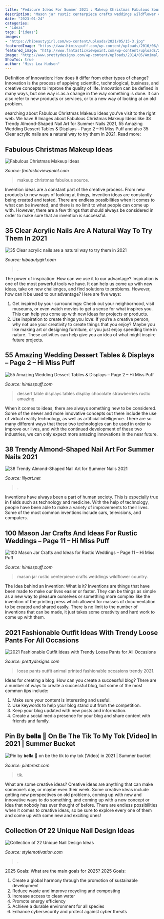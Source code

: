 ```yaml
---
title: "Pedicure Ideas For Summer 2021 : Makeup Christmas Fabulous Source"
description: "Mason jar rustic centerpiece crafts weddings wildflower country"
date: "2023-01-24"
categories:
- "ideas"
tags: ["ideas"]
images:
- "https://hibeautygirl.com/wp-content/uploads/2021/05/15-3.jpg"
featuredImage: "https://www.himisspuff.com/wp-content/uploads/2016/06/rustic-country-wildflower-mason-jar-wedding-centerpiece.jpg"
featured_image: "http://www.fantasticviewpoint.com/wp-content/uploads/2013/11/41-Christmas-Makeup-Ideas-02.jpg"
image: "http://www.prettydesigns.com/wp-content/uploads/2014/05/Animal-Printed-Loose-Pants.jpg"
ShowToc: true
author: "Miss Lea Hudson"
---
```



Definition of Innovation: How does it differ from other types of change?
Innovation is the process of applying scientific, technological, business, and creative concepts to improve the quality of life. Innovation can be defined in many ways, but one way is as a change in the way something is done. It can also refer to new products or services, or to a new way of looking at an old problem.

	

		
searching about Fabulous Christmas Makeup Ideas you've visit to the right web. We have 8 Images about Fabulous Christmas Makeup Ideas like 38 Trendy Almond-Shaped Nail Art for Summer Nails 2021, 55 Amazing Wedding Dessert Tables &amp; Displays – Page 2 – Hi Miss Puff and also 35 Clear acrylic nails are a natural way to try them in 2021. Read more:
		
    
## Fabulous Christmas Makeup Ideas

<img loading=lazy src="http://www.fantasticviewpoint.com/wp-content/uploads/2013/11/41-Christmas-Makeup-Ideas-02.jpg" onerror="this.onerror=null;this.src='https://tse3.mm.bing.net/th?id=OIP.D_ChvAZsOkRkajr1hkxmBQAAAA&amp;pid=15.1';" alt="Fabulous Christmas Makeup Ideas">

_Source: fantasticviewpoint.com_

>makeup christmas fabulous source. 

	

Invention ideas are a constant part of the creative process. From new products to new ways of looking at things, invention ideas are constantly being created and tested. There are endless possibilities when it comes to what can be invented, and there is no limit to what people can come up with. However, there are a few things that should always be considered in order to make sure that an invention is successful.

    
## 35 Clear Acrylic Nails Are A Natural Way To Try Them In 2021

<img loading=lazy src="https://hibeautygirl.com/wp-content/uploads/2021/05/15-3.jpg" onerror="this.onerror=null;this.src='https://tse2.mm.bing.net/th?id=OIP.UjkaUYG_yyKyspdzmkOTSwHaLH&amp;pid=15.1';" alt="35 Clear acrylic nails are a natural way to try them in 2021">

_Source: hibeautygirl.com_

>. 

	

The power of inspiration: How can we use it to our advantage?
Inspiration is one of the most powerful tools we have. It can help us come up with new ideas, take on new challenges, and find solutions to problems. However, how can it be used to our advantage? Here are five ways: 
1) Get inspired by your surroundings: Check out your neighborhood, visit museums, or even watch movies to get a sense for what inspires you. This can help you come up with new ideas for projects or products. 
2) Use inspiration to create things you love: If you’re a creative person, why not use your creativity to create things that you enjoy? Maybe you like making art or designing furniture, or you just enjoy spending time in nature. These activities can help give you an idea of what might inspire future projects.

    
## 55 Amazing Wedding Dessert Tables &amp; Displays – Page 2 – Hi Miss Puff

<img loading=lazy src="https://www.himisspuff.com/wp-content/uploads/2016/07/chocolate-strawberries-display-dessert-table.jpg" onerror="this.onerror=null;this.src='https://tse1.mm.bing.net/th?id=OIP.-9WVP8y2wxdMo4jb9LX6pgHaLH&amp;pid=15.1';" alt="55 Amazing Wedding Dessert Tables &amp; Displays – Page 2 – Hi Miss Puff">

_Source: himisspuff.com_

>dessert table displays tables display chocolate strawberries rustic amazing. 

	

When it comes to ideas, there are always something new to be considered. Some of the newer and more innovative concepts out there include the use of virtual reality technology, as well as artificial intelligence. There are so many different ways that these two technologies can be used in order to improve our lives, and with the continued development of these two industries, we can only expect more amazing innovations in the near future.

    
## 38 Trendy Almond-Shaped Nail Art For Summer Nails 2021

<img loading=lazy src="https://lilyart.net/wp-content/uploads/2021/06/34-3-683x1024.jpg" onerror="this.onerror=null;this.src='https://tse2.mm.bing.net/th?id=OIP.vHKKqYsU6nXW52CXtGTwDwHaLG&amp;pid=15.1';" alt="38 Trendy Almond-Shaped Nail Art for Summer Nails 2021">

_Source: lilyart.net_

>. 

	

Inventions have always been a part of human society. This is especially true in fields such as technology and medicine. With the help of technology, people have been able to make a variety of improvements to their lives. Some of the most common inventions include cars, televisions, and computers.

    
## 100 Mason Jar Crafts And Ideas For Rustic Weddings – Page 11 – Hi Miss Puff

<img loading=lazy src="https://www.himisspuff.com/wp-content/uploads/2016/06/rustic-country-wildflower-mason-jar-wedding-centerpiece.jpg" onerror="this.onerror=null;this.src='https://tse1.mm.bing.net/th?id=OIP.AG_xKVtAKRkL4KTEjIyPvwHaLH&amp;pid=15.1';" alt="100 Mason Jar Crafts and Ideas for Rustic Weddings – Page 11 – Hi Miss Puff">

_Source: himisspuff.com_

>mason jar rustic centerpiece crafts weddings wildflower country. 

	

The Idea behind an Invention: What is it?
Inventions are things that have been made to make our lives easier or faster. They can be things as simple as a new way to pleasure ourselves or something more complex like the invention of the printing press which allowed for masses of documentation to be created and shared easily. There is no limit to the number of inventions that can be made, it just takes some creativity and hard work to come up with them.

    
## 2021 Fashionable Outfit Ideas With Trendy Loose Pants For All Occasions

<img loading=lazy src="http://www.prettydesigns.com/wp-content/uploads/2014/05/Animal-Printed-Loose-Pants.jpg" onerror="this.onerror=null;this.src='https://tse2.mm.bing.net/th?id=OIP.lzkDcB6j6p9DhK-d2xpBIwHaKt&amp;pid=15.1';" alt="2021 Fashionable Outfit Ideas with Trendy Loose Pants for All Occasions">

_Source: prettydesigns.com_

>loose pants outfit animal printed fashionable occasions trendy 2021. 

	

Ideas for creating a blog: How can you create a successful blog?
There are a number of ways to create a successful blog, but some of the most common tips include: 
1. Make sure your content is interesting and useful.
2. Use keywords to help your blog stand out from the competition.
3. Keep your blog updated with new posts and information.
4. Create a social media presence for your blog and share content with friends and family.

    
## Pin By 𝐛𝐞𝐥𝐥𝐚 🤍 On Be The Tik To My Tok [Video] In 2021 | Summer Bucket

<img loading=lazy src="https://i.pinimg.com/736x/5e/06/49/5e0649a3bce15321335ebe113c80662c.jpg" onerror="this.onerror=null;this.src='https://tse2.mm.bing.net/th?id=OIP.t0S7j5kTSlTD58cyGqtOCAHaNK&amp;pid=15.1';" alt="Pin by 𝐛𝐞𝐥𝐥𝐚 🤍 on be the tik to my tok [Video] in 2021 | Summer bucket">

_Source: pinterest.com_

>tik. 

	

What are some creative ideas?
Creative ideas are anything that can make someone’s day, or maybe even their week. Some creative ideas include getting new perspectives on old problems, coming up with new and innovative ways to do something, and coming up with a new concept or idea that nobody has ever thought of before. There are endless possibilities when it comes to creative ideas, so be sure to explore every one of them and come up with some new and exciting ones!

    
## Collection Of 22 Unique Nail Design Ideas

<img loading=lazy src="https://www.stylemotivation.com/wp-content/uploads/2013/10/Collection-of-22-Unique-Nail-Design-Ideas-20.jpg" onerror="this.onerror=null;this.src='https://tse3.mm.bing.net/th?id=OIP.6sixxl7GRiEOX996LRCA-wHaJ6&amp;pid=15.1';" alt="Collection of 22 Unique Nail Design Ideas">

_Source: stylemotivation.com_

>. 

	

2025 Goals: What are the main goals for 2025?
2025 Goals: 
1. Create a global harmony through the promotion of sustainable development 
2. Reduce waste and improve recycling and composting 
3. Increase access to clean water 
4. Promote energy efficiency 
5. Achieve a durable environment for all species 
6. Enhance cybersecurity and protect against cyber threats 

